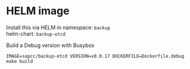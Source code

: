 # HELM image
Install this via HELM in namespace: `backup`
<br>
helm-chart: `backup-etcd`

Build a Debug version with Busybox

`IMAGE=sapcc/backup-etcd VERSION=v0.0.17 DOCKERFILE=Dockerfile.debug make build`
